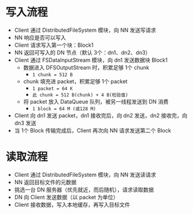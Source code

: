 # 写入流程

- Client 通过 DistributedFileSystem 模块，向 NN 发送写请求
- NN 响应是否可以写入
- Client 请求写入第一个块：Block1
- NN 返回可写入的 DN 节点（默认 3个：dn1、dn2、dn3）
- Client 通过 FSDataInputStream 模块，向 dn1 发送数据块 Block1
  - 数据进入 DFSOutputStream 时，积累足够 1个 chunk
    - `1 chunk = 512 B`
  - chunk 填充进 packet，积累足够 1个 packet
    - `1 packet = 64 K`
    - `此 chunk = 512 B(chunk) + 4 B(检验值)`
  - 将 packet 放入 DataQueue 队列，被另一线程发送到 DN 消费
    - `1 block = 64 M (或128 M)`
- Client 向 dn1 发送 packet，dn1 接收完后，向 dn2 发送，dn2 接收完，向 dn3 发送
- 当 1个 Block 传输完成后，Client 再次向 NN 请求发送第二个 Block

# 读取流程

- Client 通过 DistributedFileSystem 模块，向 NN 发送读请求
- NN 返回目标文件的元数据
- 挑选一台 DN 服务器（优先就近，而后随机），请求读取数据
- DN 向 Client 发送数据（以 packet 为单位）
- Client 接收数据，写入本地缓存，再写入目标文件
